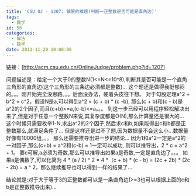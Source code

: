 ```yaml
---
title: 'CSU OJ - 1207: 镇管的难题(判断一正整数是否可能是直角边)'
tags:
  - 数学
id: 58
categories:
  - 算法
  - 数学
date: 2011-11-20 10:00:00
---
```


链接：[http://acm.csu.edu.cn/OnlineJudge/problem.php?id=1207]

问题描述是：给定一个大于0的整数N(1<=N<=10^8),判断其是否可能是一个直角三角形的直角边(这个三角形的三条边必须都是整数)...
这个题还是做得我挺郁闷的。。。刚开始完全没思路。。。后面没办法，硬着头皮往下想。
对于勾股定理a^2 + b^2 = c^2，假设N是a,可以得到a^2 = (c + b) \* (c -b), 那么(c + b)和(c - b)是a^2的2个因子,而且(c+b)>=a,(c-b)<=a。。。
到这一步已经可以用程序轻松解决出来了,但是对于任意一个整数N来说,其复杂度都是O(N),那么计算量还是很大的...
这个时候只需要枚举1-N,求出a^2的2个因子,然后求c和b,如果能得出c和b都是正整数那么,就满足条件了...
但是这样还是过不了题,因为数据量不会这么小...数据量好像有10000组。。。
那么还需要推导出进一步的结论...
因为1和a^2一定是a^2的一对因子,那么(c+b) = a^2和(c-b) = 1一定可以成功,
则可以推导出，2 * c = a^2 + 1。
要c可解,a必须为奇数,那么可以推导出如果a是奇数,一定是直角边了。。。
如果a是偶数了,可以化简为 4 * (a / 2) ^ 2  =  4 *（c + b) \*  (c - b) = (2c + 2b) \* (2c - 2b) = a ^ 2，那么继续推导也可以得到一样的结果了...

结论就是:对于大于等于3的正整数都可以是一条直角边(>=3也可以根据上面的c和b是正整数推导出来)...